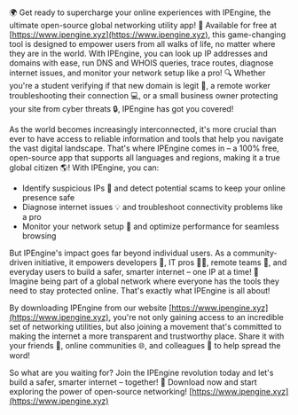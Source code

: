 🌍 Get ready to supercharge your online experiences with IPEngine, the ultimate open-source global networking utility app! 🚀 Available for free at [https://www.ipengine.xyz](https://www.ipengine.xyz), this game-changing tool is designed to empower users from all walks of life, no matter where they are in the world. With IPEngine, you can look up IP addresses and domains with ease, run DNS and WHOIS queries, trace routes, diagnose internet issues, and monitor your network setup like a pro! 🔍 Whether you're a student verifying if that new domain is legit 🤔, a remote worker troubleshooting their connection 💻, or a small business owner protecting your site from cyber threats 🔒, IPEngine has got you covered!

As the world becomes increasingly interconnected, it's more crucial than ever to have access to reliable information and tools that help you navigate the vast digital landscape. That's where IPEngine comes in – a 100% free, open-source app that supports all languages and regions, making it a true global citizen 🌎! With IPEngine, you can:

* Identify suspicious IPs 👀 and detect potential scams to keep your online presence safe
* Diagnose internet issues 💡 and troubleshoot connectivity problems like a pro
* Monitor your network setup 🔧 and optimize performance for seamless browsing

But IPEngine's impact goes far beyond individual users. As a community-driven initiative, it empowers developers 🚀, IT pros 👨‍💻, remote teams 💼, and everyday users to build a safer, smarter internet – one IP at a time! 🌟 Imagine being part of a global network where everyone has the tools they need to stay protected online. That's exactly what IPEngine is all about!

By downloading IPEngine from our website [https://www.ipengine.xyz](https://www.ipengine.xyz), you're not only gaining access to an incredible set of networking utilities, but also joining a movement that's committed to making the internet a more transparent and trustworthy place. Share it with your friends 👫, online communities 🌐, and colleagues 💼 to help spread the word!

So what are you waiting for? Join the IPEngine revolution today and let's build a safer, smarter internet – together! 🚀 Download now and start exploring the power of open-source networking! [https://www.ipengine.xyz](https://www.ipengine.xyz)